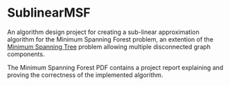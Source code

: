 # SublinearMSF
An algorithm design project for creating a sub-linear approximation algorithm for the Minimum Spanning Forest problem, an extention of the [Minimum Spanning Tree](https://en.wikipedia.org/wiki/Minimum_spanning_tree) problem allowing multiple disconnected graph components.

The Minimum Spanning Forest PDF contains a project report explaining and proving the correctness of the implemented algorithm.
